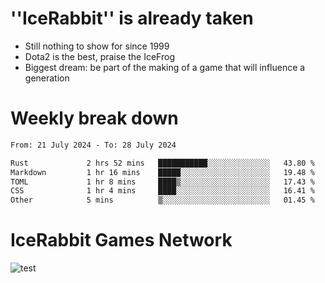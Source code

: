 # ''IceRabbit'' is already taken
- Still nothing to show for since 1999
- Dota2 is the best, praise the IceFrog
- Biggest dream: be part of the making of a game that will influence a generation

# Weekly break down
<!--START_SECTION:waka-->

```txt
From: 21 July 2024 - To: 28 July 2024

Rust             2 hrs 52 mins   ███████████░░░░░░░░░░░░░░   43.80 %
Markdown         1 hr 16 mins    █████░░░░░░░░░░░░░░░░░░░░   19.48 %
TOML             1 hr 8 mins     ████▒░░░░░░░░░░░░░░░░░░░░   17.43 %
CSS              1 hr 4 mins     ████░░░░░░░░░░░░░░░░░░░░░   16.41 %
Other            5 mins          ▒░░░░░░░░░░░░░░░░░░░░░░░░   01.45 %
```

<!--END_SECTION:waka-->

# IceRabbit Games Network
![test](https://steam-stat.vercel.app/api?profileName=IceRabbit.png)
